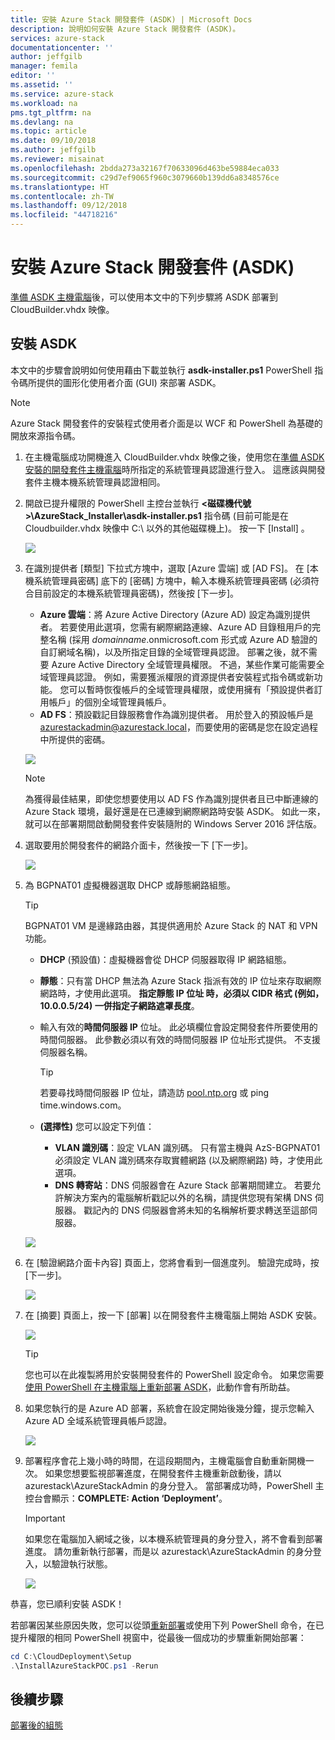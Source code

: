 ```yaml
---
title: 安裝 Azure Stack 開發套件 (ASDK) | Microsoft Docs
description: 說明如何安裝 Azure Stack 開發套件 (ASDK)。
services: azure-stack
documentationcenter: ''
author: jeffgilb
manager: femila
editor: ''
ms.assetid: ''
ms.service: azure-stack
ms.workload: na
pms.tgt_pltfrm: na
ms.devlang: na
ms.topic: article
ms.date: 09/10/2018
ms.author: jeffgilb
ms.reviewer: misainat
ms.openlocfilehash: 2bdda273a32167f70633096d463be59884eca033
ms.sourcegitcommit: c29d7ef9065f960c3079660b139dd6a8348576ce
ms.translationtype: HT
ms.contentlocale: zh-TW
ms.lasthandoff: 09/12/2018
ms.locfileid: "44718216"
---
```

# <a name="install-the-azure-stack-development-kit-asdk"></a>安裝 Azure Stack 開發套件 (ASDK)
[準備 ASDK 主機電腦](asdk-prepare-host.md)後，可以使用本文中的下列步驟將 ASDK 部署到 CloudBuilder.vhdx 映像。

## <a name="install-the-asdk"></a>安裝 ASDK
本文中的步驟會說明如何使用藉由下載並執行 **asdk-installer.ps1** PowerShell 指令碼所提供的圖形化使用者介面 (GUI) 來部署 ASDK。

> [!NOTE]
> Azure Stack 開發套件的安裝程式使用者介面是以 WCF 和 PowerShell 為基礎的開放來源指令碼。


1. 在主機電腦成功開機進入 CloudBuilder.vhdx 映像之後，使用您在[準備 ASDK 安裝的開發套件主機電腦](asdk-prepare-host.md)時所指定的系統管理員認證進行登入。 這應該與開發套件主機本機系統管理員認證相同。
2. 開啟已提升權限的 PowerShell 主控台並執行 **&lt;磁碟機代號>\AzureStack_Installer\asdk-installer.ps1** 指令碼 (目前可能是在 Cloudbuilder.vhdx 映像中 C:\ 以外的其他磁碟機上)。 按一下 [Install] 。

    ![](media/asdk-install/1.PNG) 

3. 在識別提供者 [類型] 下拉式方塊中，選取 [Azure 雲端] 或 [AD FS]。 在 [本機系統管理員密碼] 底下的 [密碼] 方塊中，輸入本機系統管理員密碼 (必須符合目前設定的本機系統管理員密碼)，然後按 [下一步]。
    - **Azure 雲端**：將 Azure Active Directory (Azure AD) 設定為識別提供者。 若要使用此選項，您需有網際網路連線、Azure AD 目錄租用戶的完整名稱 (採用 *domainname*.onmicrosoft.com 形式或 Azure AD 驗證的自訂網域名稱)，以及所指定目錄的全域管理員認證。 部署之後，就不需要 Azure Active Directory 全域管理員權限。 不過，某些作業可能需要全域管理員認證。 例如，需要獲派權限的資源提供者安裝程式指令碼或新功能。 您可以暫時恢復帳戶的全域管理員權限，或使用擁有「預設提供者訂用帳戶」的個別全域管理員帳戶。
    - **AD FS**：預設戳記目錄服務會作為識別提供者。 用於登入的預設帳戶是 azurestackadmin@azurestack.local，而要使用的密碼是您在設定過程中所提供的密碼。

    ![](media/asdk-install/2.PNG) 
    
    > [!NOTE]
    > 為獲得最佳結果，即使您想要使用以 AD FS 作為識別提供者且已中斷連線的 Azure Stack 環境，最好還是在已連線到網際網路時安裝 ASDK。 如此一來，就可以在部署期間啟動開發套件安裝隨附的 Windows Server 2016 評估版。
4. 選取要用於開發套件的網路介面卡，然後按一下 [下一步]。

    ![](media/asdk-install/3.PNG)

5. 為 BGPNAT01 虛擬機器選取 DHCP 或靜態網路組態。
    > [!TIP]
    > BGPNAT01 VM 是邊緣路由器，其提供適用於 Azure Stack 的 NAT 和 VPN 功能。

    - **DHCP** (預設值)：虛擬機器會從 DHCP 伺服器取得 IP 網路組態。
    - **靜態**：只有當 DHCP 無法為 Azure Stack 指派有效的 IP 位址來存取網際網路時，才使用此選項。 **指定靜態 IP 位址 時，必須以 CIDR 格式 (例如，10.0.0.5/24) 一併指定子網路遮罩長度**。
    - 輸入有效的**時間伺服器 IP** 位址。 此必填欄位會設定開發套件所要使用的時間伺服器。 此參數必須以有效的時間伺服器 IP 位址形式提供。 不支援伺服器名稱。

      > [!TIP]
      > 若要尋找時間伺服器 IP 位址，請造訪 [pool.ntp.org](http://pool.ntp.org) 或 ping time.windows.com。 

    - **(選擇性)** 您可以設定下列值：
        - **VLAN 識別碼**：設定 VLAN 識別碼。 只有當主機與 AzS-BGPNAT01 必須設定 VLAN 識別碼來存取實體網路 (以及網際網路) 時，才使用此選項。 
        - **DNS 轉寄站**：DNS 伺服器會在 Azure Stack 部署期間建立。 若要允許解決方案內的電腦解析戳記以外的名稱，請提供您現有架構 DNS 伺服器。 戳記內的 DNS 伺服器會將未知的名稱解析要求轉送至這部伺服器。

    ![](media/asdk-install/4.PNG)

6. 在 [驗證網路介面卡內容] 頁面上，您將會看到一個進度列。 驗證完成時，按 [下一步]。

    ![](media/asdk-install/5.PNG)

9. 在 [摘要] 頁面上，按一下 [部署] 以在開發套件主機電腦上開始 ASDK 安裝。

    ![](media/asdk-install/6.PNG)

    > [!TIP]
    > 您也可以在此複製將用於安裝開發套件的 PowerShell 設定命令。 如果您需要[使用 PowerShell 在主機電腦上重新部署 ASDK](asdk-deploy-powershell.md)，此動作會有所助益。

10. 如果您執行的是 Azure AD 部署，系統會在設定開始後幾分鐘，提示您輸入 Azure AD 全域系統管理員帳戶認證。

    ![](media/asdk-install/7.PNG)

11. 部署程序會花上幾小時的時間，在這段期間內，主機電腦會自動重新開機一次。 如果您想要監視部署進度，在開發套件主機重新啟動後，請以 azurestack\AzureStackAdmin 的身分登入。 當部署成功時，PowerShell 主控台會顯示：**COMPLETE: Action ‘Deployment’**。 
    > [!IMPORTANT]
    > 如果您在電腦加入網域之後，以本機系統管理員的身分登入，將不會看到部署進度。 請勿重新執行部署，而是以 azurestack\AzureStackAdmin 的身分登入，以驗證執行狀態。

    ![](media/asdk-install/8.PNG)

恭喜，您已順利安裝 ASDK！

若部署因某些原因失敗，您可以從頭[重新部署](asdk-redeploy.md)或使用下列 PowerShell 命令，在已提升權限的相同 PowerShell 視窗中，從最後一個成功的步驟重新開始部署：

  ```powershell
  cd C:\CloudDeployment\Setup
  .\InstallAzureStackPOC.ps1 -Rerun
  ```

## <a name="next-steps"></a>後續步驟
[部署後的組態](asdk-post-deploy.md)
